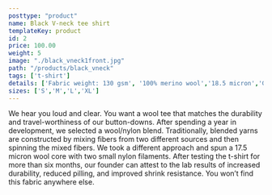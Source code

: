 ```yaml
---
posttype: "product"
name: Black V-neck tee shirt
templateKey: product
id: 2
price: 100.00
weight: 5
image: "./black_vneck1front.jpg"
path: "/products/black_vneck"
tags: ['t-shirt']
details: ['Fabric weight: 130 gsm', '100% merino wool','18.5 micron','Greg, our model, is 180lbs, 6''1" and wears a medium slim fit','Made in Shanghai','Slim Fit: Our modern, tapered fit. Also, our most popular fit.']
sizes: ['S','M','L','XL']
---
```


<!-- ![alt text](/products/black_vneck/black_vneck.jpg) -->
We hear you loud and clear. You want a wool tee that matches the durability and travel-worthiness of our button-downs. After spending a year in development, we selected a wool/nylon blend. Traditionally, blended yarns are constructed by mixing fibers from two different sources and then spinning the mixed fibers. We took a different approach and spun a 17.5 micron wool core with two small nylon filaments. After testing the t-shirt for more than six months, our founder can attest to the lab results of increased durability, reduced pilling, and improved shrink resistance. You won’t find this fabric anywhere else.